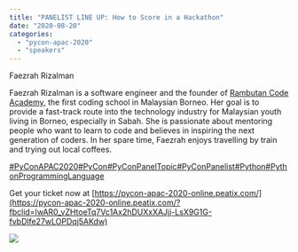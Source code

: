 ```yaml
---
title: "PANELIST LINE UP: How to Score in a Hackathon"
date: "2020-08-20"
categories:
  - "pycon-apac-2020"
  - "speakers"
---
```


Faezrah Rizalman

Faezrah Rizalman is a software engineer and the founder of [Rambutan Code Academy](https://www.facebook.com/rambutanacademy/?__tn__=kK*F), the first coding school in Malaysian Borneo. Her goal is to provide a fast-track route into the technology industry for Malaysian youth living in Borneo, especially in Sabah. She is passionate about mentoring people who want to learn to code and believes in inspiring the next generation of coders. In her spare time, Faezrah enjoys travelling by train and trying out local coffees.

[#PyConAPAC2020](https://www.facebook.com/hashtag/pyconapac2020?__eep__=6&__tn__=*NK*F)[#PyCon](https://www.facebook.com/hashtag/pycon?__eep__=6&__tn__=*NK*F)[#PyConPanelTopic](https://www.facebook.com/hashtag/pyconpaneltopic?__eep__=6&__tn__=*NK*F)[#PyConPanelist](https://www.facebook.com/hashtag/pyconpanelist?__eep__=6&__tn__=*NK*F)[#Python](https://www.facebook.com/hashtag/python?__eep__=6&__tn__=*NK*F)[#PythonProgrammingLanguage](https://www.facebook.com/hashtag/pythonprogramminglanguage?__eep__=6&__tn__=*NK*F)

Get your ticket now at [https://pycon-apac-2020-online.peatix.com/](https://pycon-apac-2020-online.peatix.com/?fbclid=IwAR0_vZHtoeTq7Vc1Ax2hDUXxXAJjj-LsX9G1G-fvbDlfe27wLOPDqj5AKdw)

![](/archived-images/117727435_616288845746784_311763337031798889_o-1.jpg?w=1024)
